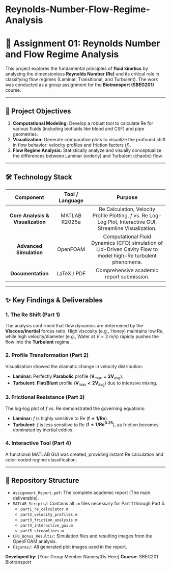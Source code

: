 # Reynolds-Number-Flow-Regime-Analysis


# 🔬 Assignment 01: Reynolds Number and Flow Regime Analysis

This project explores the fundamental principles of **fluid kinetics** by analyzing the dimensionless **Reynolds Number (Re)** and its critical role in classifying flow regimes (Laminar, Transitional, and Turbulent). The work was conducted as a group assignment for the **Biotransport (SBEG201)** course.

---

## 🎯 Project Objectives

1.  **Computational Modeling:** Develop a robust tool to calculate Re for various fluids (including biofluids like blood and CSF) and pipe geometries.
2.  **Visualization:** Generate comparative plots to visualize the profound shift in flow behavior: velocity profiles and friction factors ($f$).
3.  **Flow Regime Analysis:** Statistically analyze and visually conceptualize the differences between Laminar (orderly) and Turbulent (chaotic) flow.

---

## 🛠️ Technology Stack

| Component | Tool / Language | Purpose |
| :---: | :---: | :---: |
| **Core Analysis & Visualization** | MATLAB R2025a | Re Calculation, Velocity Profile Plotting, $f$ vs. Re Log-Log Plot, Interactive GUI, Streamline Visualization. |
| **Advanced Simulation** | OpenFOAM | Computational Fluid Dynamics (CFD) simulation of Lid-Driven Cavity Flow to model high-Re turbulent phenomena. |
| **Documentation** | LaTeX / PDF | Comprehensive academic report submission. |

---

## ✨ Key Findings & Deliverables

### 1. The Re Shift (Part 1)
The analysis confirmed that flow dynamics are determined by the $\mathbf{Viscous/Inertial}$ forces ratio. High viscosity (e.g., Honey) maintains low Re, while high velocity/diameter (e.g., Water at $V=2 \text{ m/s}$) rapidly pushes the flow into the **Turbulent** regime.

### 2. Profile Transformation (Part 2)
Visualization showed the dramatic change in velocity distribution:
* **Laminar:** Perfectly **Parabolic** profile ($\mathbf{V_{\text{max}} = 2 V_{\text{avg}}}$).
* **Turbulent:** **Flat/Blunt** profile ($\mathbf{V_{\text{max}} < 2 V_{\text{avg}}}$) due to intensive mixing.

### 3. Frictional Resistance (Part 3)
The log-log plot of $f$ vs. Re demonstrated the governing equations:
* **Laminar:** $f$ is highly sensitive to Re ($\mathbf{f \propto 1/Re}$).
* **Turbulent:** $f$ is less sensitive to Re ($\mathbf{f \propto 1/Re^{0.25}}$), as friction becomes dominated by inertial eddies.

### 4. Interactive Tool (Part 4)
A functional MATLAB GUI was created, providing instant $\text{Re}$ calculation and color-coded regime classification.

---

## 📄 Repository Structure

* `Assignment_Report.pdf`: The complete academic report (The main deliverable).
* `MATLAB_Scripts/`: Contains all `.m` files necessary for Part 1 through Part 5.
    * `part1_re_calculator.m`
    * `part2_velocity_profiles.m`
    * `part3_friction_analysis.m`
    * `part4_interactive_gui.m`
    * `part5_streamlines.m`
* `CFD_Bonus_Results/`: Simulation files and resulting images from the OpenFOAM analysis.
* `Figures/`: All generated plot images used in the report.


**Developed by:** [Your Group Member Names/IDs Here]
**Course:** SBEG201 Biotransport
